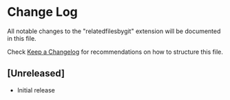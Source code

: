 # Change Log

All notable changes to the "relatedfilesbygit" extension will be documented in this file.

Check [Keep a Changelog](http://keepachangelog.com/) for recommendations on how to structure this file.

## [Unreleased]

- Initial release
